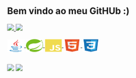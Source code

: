 ## Bem vindo ao meu GitHUb :)

 <div>
  <a href="https://github.com/lmiguelsantiago">
  <img height="160em" src="https://github-readme-stats.vercel.app/api?username=lmiguelsantiago&show_icons=true&theme=radical&include_all_commits=false&count_private=true"/>
  <img height="160em" src="https://github-readme-stats.vercel.app/api/top-langs/?username=lmiguelsantiago&layout=compact&langs_count=7&theme=radical"/>
</div>
<div style="display: inline_block"><br>
  <img align="center" alt="miguel-java" height="30" width="40" src="https://raw.githubusercontent.com/devicons/devicon/master/icons/java/java-original.svg">
  <img align="center" alt="miguel-java" height="30" width="40" src="https://raw.githubusercontent.com/devicons/devicon/master/icons/spring/spring-original.svg">
  <img align="center" alt="miguel-Js" height="30" width="40" src="https://raw.githubusercontent.com/devicons/devicon/master/icons/javascript/javascript-plain.svg">
  <img align="center" alt="miguel-HTML" height="30" width="40" src="https://raw.githubusercontent.com/devicons/devicon/master/icons/html5/html5-original.svg">
  <img align="center" alt="miguel-CSS" height="30" width="40" src="https://raw.githubusercontent.com/devicons/devicon/master/icons/css3/css3-original.svg">
</div>
 
 ##
 
<div> 
 <a href="https://www.linkedin.com/in/luiz-miguel-poteriko-santiago-5732171a3/" target="_blank"><img src="https://img.shields.io/badge/-LinkedIn-%230077B5?style=for-the-badge&logo=linkedin&logoColor=white" target="_blank"></a> 
 <a href="https://api.whatsapp.com/send?phone=5547992300802" target="_blank"><img src="https://img.shields.io/badge/WhatsApp-25D366?style=for-the-badge&logo=whatsapp&logoColor=white" target="_blank"></a> 
</div>
